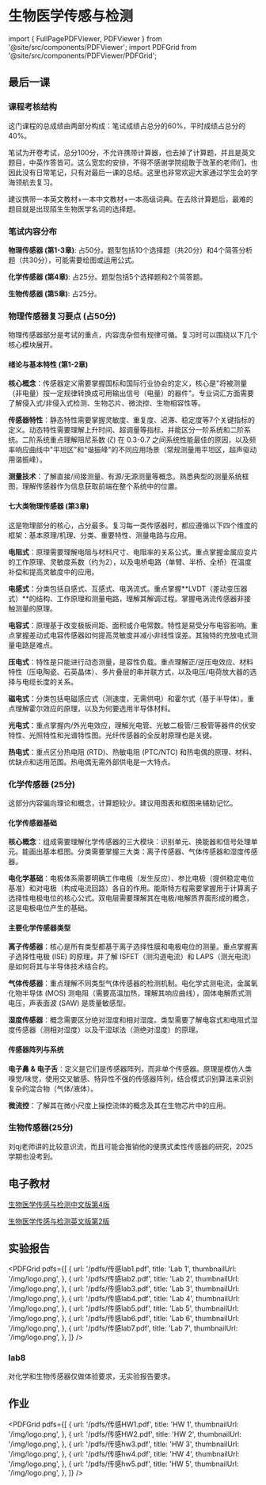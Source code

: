 # 生物医学传感与检测

import { FullPagePDFViewer, PDFViewer } from '@site/src/components/PDFViewer';
import PDFGrid from '@site/src/components/PDFViewer/PDFGrid';

## 最后一课

### 课程考核结构

这门课程的总成绩由两部分构成：笔试成绩占总分的60%，平时成绩占总分的40%。

笔试为开卷考试，总分100分，不允许携带计算器，也去掉了计算题，并且是英文题目，中英作答皆可。这么宽宏的安排，不得不感谢学院组敢于改革的老师们，也因此没有日常笔记，只有对最后一课的总结。这里也非常欢迎大家通过学生会的学海领航去复习。

建议携带一本英文教材+一本中文教材+一本高级词典。在去除计算题后，最难的题目就是出现陌生生物医学名词的选择题。

### 笔试内容分布

**物理传感器 (第1-3章)**: 占50分。题型包括10个选择题（共20分）和4个简答分析题（共30分），可能需要绘图或运用公式。

**化学传感器 (第4章)**: 占25分。题型包括5个选择题和2个简答题。

**生物传感器 (第5章)**: 占25分。

### 物理传感器复习要点 (占50分)

物理传感器部分是考试的重点，内容庞杂但有规律可循。复习时可以围绕以下几个核心模块展开。

#### 绪论与基本特性 (第1-2章)

**核心概念**：传感器定义需要掌握国标和国际行业协会的定义，核心是"将被测量（非电量）按一定规律转换成可用输出信号（电量）的器件"。专业词汇方面需要了解侵入式/非侵入式检测、生物芯片、微流控、生物相容性等。

**传感器特性**：静态特性需要掌握灵敏度、重复度、迟滞、稳定度等7个关键指标的定义。动态特性需要理解上升时间、超调量等指标，并能区分一阶系统和二阶系统。二阶系统重点理解阻尼系数 (ζ) 在 0.3-0.7 之间系统性能最佳的原因，以及频率响应曲线中"平坦区"和"谐振峰"的不同应用场景（常规测量用平坦区，超声驱动用谐振峰）。

**测量技术**：了解直接/间接测量、有源/无源测量等概念。熟悉典型的测量系统框图，理解传感器作为信息获取前端在整个系统中的位置。

#### 七大类物理传感器 (第3章)

这是物理部分的核心，占分最多。复习每一类传感器时，都应遵循以下四个维度的框架：基本原理/机理、分类、重要特性、测量电路与应用。

**电阻式**：原理需要理解电阻与材料尺寸、电阻率的关系公式。重点掌握金属应变片的工作原理、灵敏度系数（约为2），以及电桥电路（单臂、半桥、全桥）在温度补偿和提高灵敏度中的应用。

**电感式**：分类包括自感式、互感式、电涡流式。重点掌握**LVDT（差动变压器式）**的结构、工作原理和测量电路，理解其解调过程。掌握电涡流传感器非接触测量的原理。

**电容式**：原理基于改变极板间距、面积或介电常数。特性是易受分布电容影响。重点掌握差动式电容传感器如何提高灵敏度并减小非线性误差。其独特的充放电式测量电路是难点。

**压电式**：特性是只能进行动态测量，是容性负载。重点理解正/逆压电效应、材料特性（压电陶瓷、石英晶体）、多片叠层的串并联方式，以及电压/电荷放大器的选择与电缆长度的关系。

**磁电式**：分类包括电磁感应式（测速度，无需供电）和霍尔式（基于半导体）。重点理解霍尔效应的原理，以及为何要选用半导体材料。

**光电式**：重点掌握内/外光电效应，理解光电管、光敏二极管/三极管等器件的伏安特性、光照特性和光谱特性图。光纤传感器的全反射原理也是关键。

**热电式**：重点区分热电阻 (RTD)、热敏电阻 (PTC/NTC) 和热电偶的原理、材料、优缺点和适用范围。热电偶无需外部供电是一大特点。

### 化学传感器 (25分)

这部分内容偏向理论和概念，计算题较少。建议用图表和框图来辅助记忆。

#### 化学传感器基础

**核心概念**：组成需要理解化学传感器的三大模块：识别单元、换能器和信号处理单元。能画出基本框图。分类需要掌握三大类：离子传感器、气体传感器和湿度传感器。

**电化学基础**：电极体系需要明确工作电极（发生反应）、参比电极（提供稳定电位基准）和对电极（构成电流回路）各自的作用。能斯特方程需要掌握用于计算离子选择性电极电位的核心公式。双电层需要理解其在电极/电解质界面形成的概念，这是电极电位产生的基础。

#### 主要化学传感器类型

**离子传感器**：核心是所有类型都基于离子选择性膜和电极电位的测量。重点掌握离子选择性电极 (ISE) 的原理，并了解 ISFET（测沟道电流）和 LAPS（测光电流）是如何将其与半导体技术结合的。

**气体传感器**：重点理解不同类型气体传感器的检测机制。电化学式测电流，金属氧化物半导体 (MOS) 测电阻（需要高温加热，理解其响应曲线），固体电解质式测电压，声表面波 (SAW) 是质量敏感型。

**湿度传感器**：概念需要区分绝对湿度和相对湿度。类型需要了解电容式和电阻式湿度传感器（测相对湿度）以及干湿球法（测绝对湿度）的原理。

#### 传感器阵列与系统

**电子鼻 & 电子舌**：定义是它们是传感器阵列，而非单个传感器。原理是模仿人类嗅觉/味觉，使用交叉敏感、特异性不强的传感器阵列，结合模式识别算法来识别复杂的混合物（气体/液体）。

**微流控**：了解其在微小尺度上操控流体的概念及其在生物芯片中的应用。

### 生物传感器(25分)

刘qj老师讲的比较意识流，而且可能会推销他的便携式柔性传感器的研究，2025学期也没考到。

## 电子教材

[生物医学传感与检测中文版第4版](https://pan.baidu.com/s/1NNHc0EFpxacHuUn2roDT3A?pwd=jdtn)

[生物医学传感与检测英文版第2版](https://pan.baidu.com/s/122a-VO8OYquclVSIJBupsA?pwd=x5wh)
## 实验报告

<PDFGrid
  pdfs={[
    {
      url: '/pdfs/传感lab1.pdf',
      title: 'Lab 1',
      thumbnailUrl: '/img/logo.png',
    },
    {
      url: '/pdfs/传感lab2.pdf',
      title: 'Lab 2',
      thumbnailUrl: '/img/logo.png',
    },
    {
      url: '/pdfs/传感lab3.pdf',
      title: 'Lab 3',
      thumbnailUrl: '/img/logo.png',
    },
    {
      url: '/pdfs/传感lab4.pdf',
      title: 'Lab 4',
      thumbnailUrl: '/img/logo.png',
    },
    {
      url: '/pdfs/传感lab5.pdf',
      title: 'Lab 5',
      thumbnailUrl: '/img/logo.png',
    },
    {
      url: '/pdfs/传感lab6.pdf',
      title: 'Lab 6',
      thumbnailUrl: '/img/logo.png',
    },
    {
      url: '/pdfs/传感lab7.pdf',
      title: 'Lab 7',
      thumbnailUrl: '/img/logo.png',
    },
  ]}
/>

### lab8

对化学和生物传感器仅做体验要求，无实验报告要求。

## 作业

<PDFGrid
  pdfs={[
    {
      url: '/pdfs/传感HW1.pdf',
      title: 'HW 1',
      thumbnailUrl: '/img/logo.png',
    },
    {
      url: '/pdfs/传感HW2.pdf',
      title: 'HW 2',
      thumbnailUrl: '/img/logo.png',
    },
    {
      url: '/pdfs/传感hw3.pdf',
      title: 'HW 3',
      thumbnailUrl: '/img/logo.png',
    },
    {
      url: '/pdfs/传感hw4.pdf',
      title: 'HW 4',
      thumbnailUrl: '/img/logo.png',
    },
    {
      url: '/pdfs/传感hw5.pdf',
      title: 'HW 5',
      thumbnailUrl: '/img/logo.png',
    },
  ]}
/>